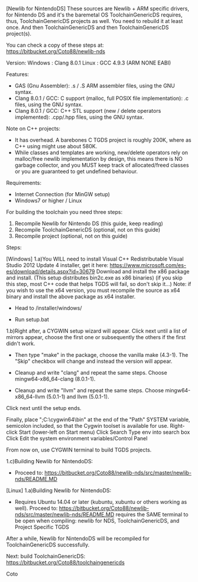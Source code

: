 [Newlib for NintendoDS]
These sources are Newlib + ARM specific drivers, for Nintendo DS and it's the baremetal OS ToolchainGenericDS requires, thus, ToolchainGenericDS projects as well.
You need to rebuild it at least once. And then ToolchainGenericDS and then ToolchainGenericDS project(s).

You can check a copy of these steps at:
https://bitbucket.org/Coto88/newlib-nds

Version: 
	Windows : Clang 8.0.1
	Linux : GCC 4.9.3	(ARM NONE EABI)

Features:
- GAS (Gnu Assembler): .s / .S ARM assembler files, using the GNU syntax.
- Clang 8.0.1 / GCC: C support (malloc, full POSIX file implementation): .c files, using the GNU syntax.
- Clang 8.0.1 / GCC: C++ STL support (new / delete operators implemented): .cpp/.hpp files, using the GNU syntax.

Note on C++ projects:
- 	It has overhead. A barebones C TGDS project is roughly 200K, where as C++ using <vector> <iostream> might use about 580K. 
- 	While classes and templates are working, new/delete operators rely on malloc/free newlib implementation by design, 
	this means there is NO garbage collector, and you MUST keep track of allocated/freed classes or you are guaranteed to get undefined behaviour.

Requirements: 
-  Internet Connection (for MinGW setup)
-  Windows7 or higher / Linux

For building the toolchain you need three steps:

1) Recompile Newlib for Nintendo DS (this guide, keep reading)
2) Recompile ToolchainGenericDS (optional, not on this guide)
3) Recompile project (optional, not on this guide)


Steps:

[Windows]
1.a)You WILL need to install Visual C++ Redistributable Visual Studio 2012 Update 4 installer, get it here:
	https://www.microsoft.com/es-es/download/details.aspx?id=30679
	Download and install the x86 package and install. (This setup distributes bin2c.exe as x86 binaries)
	(if you skip this step, most C++ code that helps TGDS will fail, so don't skip it...)
	Note: if you wish to use the x64 version, you must recompile the source as x64 binary and install the above package as x64 installer.

-	Head to /installer/windows/

-	Run setup.bat
	
1.b)Right after, a CYGWIN setup wizard will appear. Click next until a list of mirrors appear, choose the first one or subsequently the others if the first didn't work.

- Then type "make" in the package, choose the vanilla make (4.3-1). The "Skip" checkbox will change and instead the version will appear.

- Cleanup and write "clang" and repeat the same steps. Choose mingw64-x86_64-clang (8.0.1-1).

- Cleanup and write "llvm" and repeat the same steps. Choose mingw64-x86_64-llvm (5.0.1-1) and llvm (5.0.1-1).


Click next until the setup ends.

Finally, place ";C:\cygwin64\bin" at the end of the "Path" SYSTEM variable, semicolon included, so that the Cygwin toolset is available for use.
Right-click Start (lower-left on Start menu)
Click Search
Type env into search box
Click Edit the system environment variables/Control Panel

From now on, use CYGWIN terminal to build TGDS projects.

1.c)Building Newlib for NintendoDS: 
- Proceed to:
	https://bitbucket.org/Coto88/newlib-nds/src/master/newlib-nds/README.MD

[Linux]
1.a)Building Newlib for NintendoDS: 

- Requires Ubuntu 14.04 or later (kubuntu, xubuntu or others working as well). Proceed to:
	https://bitbucket.org/Coto88/newlib-nds/src/master/newlib-nds/README.MD
	requires the SAME terminal to be open when compiling: newlib for NDS, ToolchainGenericDS, and Project Specific TGDS

After a while, Newlib for NintendoDS will be recompiled for ToolchainGenericDS successfully.


Next: 
build ToolchainGenericDS:
https://bitbucket.org/Coto88/toolchaingenericds

Coto